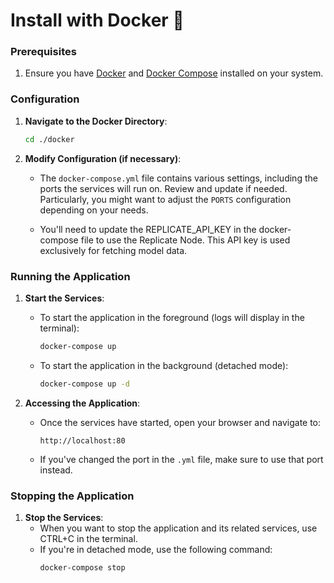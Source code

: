 # Install with Docker 🐳

### Prerequisites
1. Ensure you have [Docker](https://www.docker.com/get-started) and [Docker Compose](https://docs.docker.com/compose/install/) installed on your system.

### Configuration
1. **Navigate to the Docker Directory**:
   ```bash
   cd ./docker
   ```

2. **Modify Configuration (if necessary)**:
   - The `docker-compose.yml` file contains various settings, including the ports the services will run on. Review and update if needed. Particularly, you might want to adjust the `PORTS` configuration depending on your needs.

   - You'll need to update the REPLICATE_API_KEY in the docker-compose file to use the Replicate Node. This API key is used exclusively for fetching model data.

### Running the Application
1. **Start the Services**:
   - To start the application in the foreground (logs will display in the terminal):
     ```bash
     docker-compose up
     ```
   - To start the application in the background (detached mode):
     ```bash
     docker-compose up -d
     ```

2. **Accessing the Application**:
   - Once the services have started, open your browser and navigate to:
     ```
     http://localhost:80
     ```
   - If you've changed the port in the `.yml` file, make sure to use that port instead.

### Stopping the Application
1. **Stop the Services**:
   - When you want to stop the application and its related services, use CTRL+C in the terminal. 
   - If you're in detached mode, use the following command:
     ```bash
     docker-compose stop
     ```
